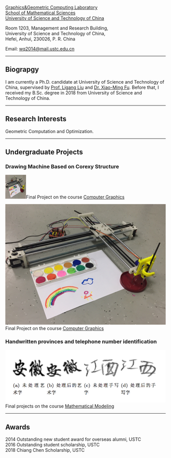 [Graphics&Geometric Computing Laboratory](http://gcl.ustc.edu.cn/)  
[School of Mathematical Sciences](http://math.ustc.edu.cn/)  
[University of Science and Technology of China](http://www.ustc.edu.cn/)



Room 1203, Management and Research Building,  
University of Science and Technology of China,  
Hefei, Anhui, 230026, P. R. China 


Email: <wq2014@mail.ustc.edu.cn>

* * *


## Biograpgy

I am currently a Ph.D. candidate at University of Science and Technology of China, supervised by [Prof. Ligang Liu](http://staff.ustc.edu.cn/~lgliu) and [Dr. Xiao-Ming Fu](http://staff.ustc.edu.cn/~fuxm). Before that, I received my B.Sc. degree in 2018 from University of Science and Technology of China.

* * *

## Research Interests

Geometric Computation and Optimization.

* * *

## Undergraduate Projects

### Drawing Machine Based on Corexy Structure

<img width="65" height="75" src="/assets/img/corexy.jpg"/>Final Project on the course [Computer Graphics](http://staff.ustc.edu.cn/~lgliu/Courses/ComputerGraphics_2017_spring-summer/Projects/index7)

![corexy](/assets/img/corexy.jpg) Final Project on the course [Computer Graphics](http://staff.ustc.edu.cn/~lgliu/Courses/ComputerGraphics_2017_spring-summer/Projects/index7)

### Handwritten provinces and telephone number identification

![character](/assets/img/character.png) Final projects on the course [Mathematical Modeling](http://www.smartchair.cn/MMC2017/)

* * *

## Awards
2014 Outstanding new student award for overseas alumni, USTC  
2016 Outstanding student scholarship, USTC  
2018 Chiang Chen Scholarship, USTC
